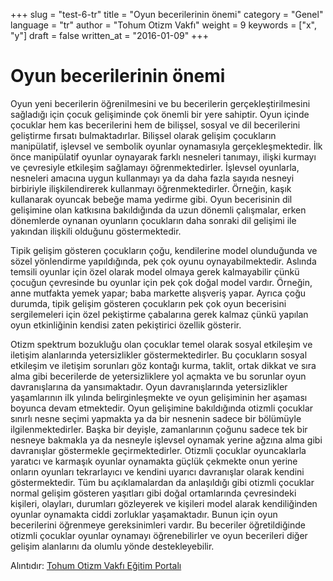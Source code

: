 +++
slug = "test-6-tr"
title = "Oyun becerilerinin önemi"
category = "Genel"
language = "tr"
author = "Tohum Otizm Vakfı"
weight = 9
keywords = ["x", "y"]
draft = false
written_at = "2016-01-09"
+++
# Oyun becerilerinin önemi

Oyun yeni becerilerin öğrenilmesini ve bu becerilerin gerçekleştirilmesini sağladığı için çocuk gelişiminde çok önemli bir yere sahiptir. Oyun içinde çocuklar hem kas becerilerini hem de bilişsel, sosyal ve dil becerilerini geliştirme fırsatı bulmaktadırlar. Bilişsel olarak gelişim çocukların manipülatif, işlevsel ve sembolik oyunlar oynamasıyla gerçekleşmektedir. İlk önce manipülatif oyunlar oynayarak farklı nesneleri tanımayı, ilişki kurmayı ve çevresiyle etkileşim sağlamayı öğrenmektedirler. İşlevsel oyunlarla, nesneleri amacına uygun kullanmayı ya da daha fazla sayıda nesneyi birbiriyle ilişkilendirerek kullanmayı öğrenmektedirler. Örneğin, kaşık kullanarak oyuncak bebeğe mama yedirme gibi. Oyun becerisinin dil gelişimine olan katkısına bakıldığında da uzun dönemli çalışmalar, erken dönemlerde oynanan oyunların çocukların daha sonraki dil gelişimi ile yakından ilişkili olduğunu göstermektedir.

Tipik gelişim gösteren çocukların çoğu, kendilerine model olunduğunda ve sözel yönlendirme yapıldığında, pek çok oyunu oynayabilmektedir. Aslında temsili oyunlar için özel olarak model olmaya gerek kalmayabilir çünkü çocuğun çevresinde bu oyunlar için pek çok doğal model vardır. Örneğin, anne mutfakta yemek yapar; baba markette alışveriş yapar. Ayrıca çoğu durumda, tipik gelişim gösteren çocukların pek çok oyun becerisini sergilemeleri için özel pekiştirme çabalarına gerek kalmaz çünkü yapılan oyun etkinliğinin kendisi zaten pekiştirici özellik gösterir.

Otizm spektrum bozukluğu olan çocuklar temel olarak sosyal etkileşim ve iletişim alanlarında yetersizlikler göstermektedirler. Bu çocukların sosyal etkileşim ve iletişim sorunları göz kontağı kurma, taklit, ortak dikkat ve sıra alma gibi becerilerde de yetersizliklere yol açmakta ve bu sorunlar oyun davranışlarına da yansımaktadır. Oyun davranışlarında yetersizlikler yaşamlarının ilk yılında belirginleşmekte ve oyun gelişiminin her aşaması boyunca devam etmektedir. Oyun gelişimine bakıldığında otizmli çocuklar sınırlı nesne seçimi yapmakta ya da bir nesnenin sadece bir bölümüyle ilgilenmektedirler. Başka bir deyişle, zamanlarının çoğunu sadece tek bir nesneye bakmakla ya da nesneyle işlevsel oynamak yerine ağzına alma gibi davranışlar göstermekle geçirmektedirler. Otizmli çocuklar oyuncaklarla yaratıcı ve karmaşık oyunlar oynamakta güçlük çekmekte onun yerine onların oyunları tekrarlayıcı ve kendini uyarıcı davranışlar olarak kendini göstermektedir. Tüm bu açıklamalardan da anlaşıldığı gibi otizmli çocuklar normal gelişim gösteren yaşıtları gibi doğal ortamlarında çevresindeki kişileri, olayları, durumları gözleyerek ve kişileri model alarak kendiliğinden oyunlar oynamakta ciddi zorluklar yaşamaktadır. Bunun için oyun becerilerini öğrenmeye gereksinimleri vardır. Bu beceriler öğretildiğinde otizmli çocuklar oyunlar oynamayı öğrenebilirler ve oyun becerileri diğer gelişim alanlarını da olumlu yönde destekleyebilir.

Alıntıdır: [Tohum Otizm Vakfı Eğitim Portalı](http://www.tohumotizmportali.org/icerik/temel-becerileri-kazandirmak/oyun-oynama/oyun-becerilerinin-onemi)